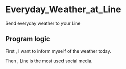 # Everyday_Weather_at_Line
 Send everyday weather to your Line
 
## Program logic
 First , I want to inform myself of the weather today.
 
 Then , Line is the most used social media.
 
